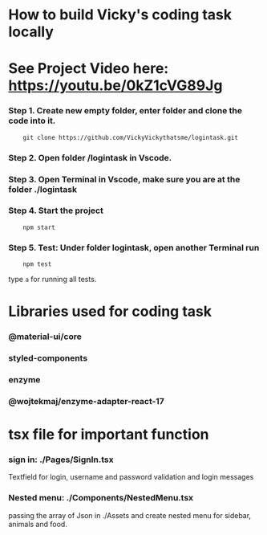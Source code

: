 # How to build Vicky's coding task locally
# See Project Video here: https://youtu.be/0kZ1cVG89Jg
### Step 1. Create new empty folder, enter folder and clone the code into it.

		git clone https://github.com/VickyVickythatsme/logintask.git
		
### Step 2. Open folder /logintask in Vscode.

### Step 3. Open Terminal in Vscode, make sure you are at the folder ./logintask

### Step 4. Start the project

		npm start
		
### Step 5. Test: Under folder logintask, open another Terminal run 

		npm test
	
type `a` for running all tests.

# Libraries used for coding task
### @material-ui/core
### styled-components
### enzyme
### @wojtekmaj/enzyme-adapter-react-17

# tsx file for important function
### sign in: ./Pages/SignIn.tsx
Textfield for login, username and password validation and login messages

### Nested menu: ./Components/NestedMenu.tsx
passing the array of Json in ./Assets and create nested menu for sidebar, animals and food.



